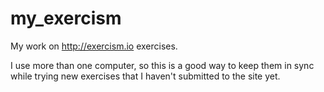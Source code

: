 # my_exercism
My work on http://exercism.io exercises.

I use more than one computer, so this is a good way to keep them in sync while trying new exercises that I haven't submitted to the site yet.
